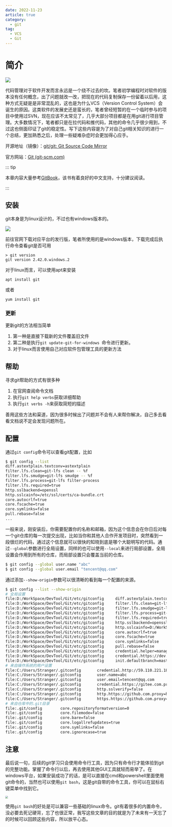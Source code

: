```yaml
---
date: 2022-11-23
article: true
category:
  - git
tag:
  - VCS
  - Git
---
```


# 简介

![](https://gitforwindows.org/img/git_logo.png)

代码管理对于软件开发而言永远是一个绕不过去的坎。笔者初学编程时对软件的版本没有任何概念，出了问题就改一改，把现在的代码复制保存一份留着以后用，这种方式无疑是是非常混乱的，这也是为什么VCS（Version Control System）会诞生的原因。这类软件的发展史还是蛮长的，笔者曾经短暂的在一个临时参与的项目中使用过SVN，现在应该不太常见了，几乎大部分项目都是在用git进行项目管理。大多数情况下，笔者都只是在拉代码和推代码，其他的命令几乎很少用到，不过这也侧面印证了git的稳定性。写下这些内容是为了对自己git相关知识的进行一个总结，更加熟悉之后，处理一些疑难杂症时会更加得心应手。

开源地址（镜像）：[git/git: Git Source Code Mirror](https://github.com/git/git)

官方网站：[Git (git-scm.com)](https://git-scm.com/)



::: tip

本章内容大量参考[GitBook](https://git-scm.com/book/zh/v2)，该书有着良好的中文支持，十分建议阅读。

:::



## 安装

git本身是为linux设计的，不过也有windows版本的。

![](https://public-1308755698.cos.ap-chongqing.myqcloud.com//img/202309021510253.png)

前往官网下载对应平台的发行版，笔者所使用的是windows版本，下载完成后执行命令查看git是否可用

```
> git version
git version 2.42.0.windows.2
```

对于linux而言，可以使用apt来安装

```
apt install git
```

或者

```
yum install git
```



### 更新

更新git的方法相当简单

1. 第一种是直接下载新的文件覆盖旧文件
2. 第二种是执行`git update-git-for-windows `命令进行更新。
3. 对于linux而言使用自己对应软件包管理工具的更新方法



## 帮助

寻求git帮助的方式有很多种

1. 在官网查阅命令文档
2. 执行`git help verbs`获取详细帮助
3. 执行`git verbs -h`来获取简短的描述

善用这些方法和渠道，因为很多时候出了问题并不会有人来帮你解决，自己多去看看文档说不定会发现问题所在。



## 配置

通过`git config`命令可以查看git配置，比如

```sh
$ git config --list
diff.astextplain.textconv=astextplain
filter.lfs.clean=git-lfs clean -- %f
filter.lfs.smudge=git-lfs smudge -- %f
filter.lfs.process=git-lfs filter-process
filter.lfs.required=true
http.sslbackend=openssl
http.sslcainfo=/etc/ssl/certs/ca-bundle.crt
core.autocrlf=true
core.fscache=true
core.symlinks=false
pull.rebase=false
...
```

一般来说，刚安装后，你需要配置你的名称和邮箱，因为这个信息会在你日后对每一个git仓库的每一次提交出现，比如当你和其他人合作开发项目时，突然看到一段很烂的代码，通过这个信息就可以很快的知晓到底是哪个大聪明写的代码。通过`--global`参数进行全局设置，同样的也可以使用`--local`来进行局部设置，全局设置会作用到所有的仓库，而局部设置只会覆盖当前的仓库。

```sh
$ git config --global user.name "abc"
$ git config --global user.email "tencent@qq.com"
```

通过添加`--show-origin`参数可以很清晰的看到每一个配置的来源。

```sh
$ git config --list --show-origin
# 全局设置
file:D:/WorkSpace/DevTool/Git/etc/gitconfig     diff.astextplain.textconv=astextplain
file:D:/WorkSpace/DevTool/Git/etc/gitconfig     filter.lfs.clean=git-lfs clean -- %f
file:D:/WorkSpace/DevTool/Git/etc/gitconfig     filter.lfs.smudge=git-lfs smudge -- %f
file:D:/WorkSpace/DevTool/Git/etc/gitconfig     filter.lfs.process=git-lfs filter-process
file:D:/WorkSpace/DevTool/Git/etc/gitconfig     filter.lfs.required=true
file:D:/WorkSpace/DevTool/Git/etc/gitconfig     http.sslbackend=openssl
file:D:/WorkSpace/DevTool/Git/etc/gitconfig     http.sslcainfo=D:/WorkSpace/DevTool/Git/mingw64/etc/ssl/certs/ca-bundle.crt
file:D:/WorkSpace/DevTool/Git/etc/gitconfig     core.autocrlf=true
file:D:/WorkSpace/DevTool/Git/etc/gitconfig     core.fscache=true
file:D:/WorkSpace/DevTool/Git/etc/gitconfig     core.symlinks=false
file:D:/WorkSpace/DevTool/Git/etc/gitconfig     pull.rebase=false
file:D:/WorkSpace/DevTool/Git/etc/gitconfig     credential.helper=manager
file:D:/WorkSpace/DevTool/Git/etc/gitconfig     credential.https://dev.azure.com.usehttppath=true
file:D:/WorkSpace/DevTool/Git/etc/gitconfig     init.defaultbranch=master
# 来自操作系统的用户设置
file:C:/Users/Stranger/.gitconfig       credential.http://59.110.221.188.provider=generic
file:C:/Users/Stranger/.gitconfig       user.name=abc
file:C:/Users/Stranger/.gitconfig       user.email=tencent@qq.com
file:C:/Users/Stranger/.gitconfig       credential.https://gitee.com.provider=generic
file:C:/Users/Stranger/.gitconfig       http.sslverify=false
file:C:/Users/Stranger/.gitconfig       http.https://github.com.proxy=http://127.0.0.1:7890
file:C:/Users/Stranger/.gitconfig       https.https://github.com.proxy=http://127.0.0.1:7890
# 来自仓库中的.git目录
file:.git/config        core.repositoryformatversion=0
file:.git/config        core.filemode=false
file:.git/config        core.bare=false
file:.git/config        core.logallrefupdates=true
file:.git/config        core.symlinks=false
file:.git/config        core.ignorecase=true
```



## 注意

最后说一句，后续的git学习只会使用命令行工具，因为只有命令行才能体验到git的完整功能。掌握了命令行以后，再去使用其他GUI工具就轻而易举了。在windows平台，如果安装成功了的话，是可以直接在cmd和powershell里面使用git命令的，当然也可以使用`git bash`，这是git自带的命令工具，你可以在鼠标右键菜单中找到它。

<img src="https://public-1308755698.cos.ap-chongqing.myqcloud.com//img/202309040931066.png" style="zoom:50%;" />

使用`git bash`的好处是可以兼容一些基础的linux命令。git有着很多的内置命令，没必要去死记硬背，忘了也很正常，我写这些文章的目的就是为了未来有一天忘了的时候可以回顾这些内容，所以放平心态。
